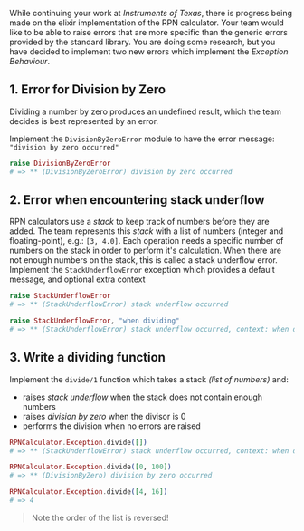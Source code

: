 While continuing your work at _Instruments of Texas_, there is progress being made on the elixir implementation of the RPN calculator. Your team would like to be able to raise errors that are more specific than the generic errors provided by the standard library. You are doing some research, but you have decided to implement two new errors which implement the _Exception Behaviour_.

## 1. Error for Division by Zero

Dividing a number by zero produces an undefined result, which the team decides is best represented by an error.

Implement the `DivisionByZeroError` module to have the error message: `"division by zero occurred"`

```elixir
raise DivisionByZeroError
# => ** (DivisionByZeroError) division by zero occurred
```

## 2. Error when encountering stack underflow

RPN calculators use a _stack_ to keep track of numbers before they are added. The team represents this _stack_ with a list of numbers (integer and floating-point), e.g.: `[3, 4.0]`. Each operation needs a specific number of numbers on the stack in order to perform it's calculation. When there are not enough numbers on the stack, this is called a stack underflow error. Implement the `StackUnderflowError` exception which provides a default message, and optional extra context

```elixir
raise StackUnderflowError
# => ** (StackUnderflowError) stack underflow occurred

raise StackUnderflowError, "when dividing"
# => ** (StackUnderflowError) stack underflow occurred, context: when dividing
```

## 3. Write a dividing function

Implement the `divide/1` function which takes a stack _(list of numbers)_ and:

- raises _stack underflow_ when the stack does not contain enough numbers
- raises _division by zero_ when the divisor is 0
- performs the division when no errors are raised

```elixir
RPNCalculator.Exception.divide([])
# => ** (StackUnderflowError) stack underflow occurred, context: when dividing

RPNCalculator.Exception.divide([0, 100])
# => ** (DivisionByZero) division by zero occurred

RPNCalculator.Exception.divide([4, 16])
# => 4
```

> Note the order of the list is reversed!
